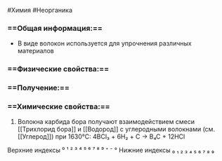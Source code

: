 #Химия #Неорганика 
### ==Общая информация:==
- В виде волокон используется для упрочнения различных материалов
### ==Физические свойства:==
### ==Получение:==
### ==Химические свойства:==
1. Волокна карбида бора получают взаимодействием смеси [[Трихлорид бора]] и [[Водород]] с углеродными волокнами (см. [[Углерод]]) при 1630°С:
                     4BCl₃  + 6H₂ + C → B₄C + 12HCl

Верхние индексы ⁰ ¹ ² ³ ⁴ ⁵ ⁶ ⁷ ⁸ ⁹ ⁺ ⁻ °
Нижние индексы ₀ ₁ ₂ ₃ ₄ ₅ ₆ ₇ ₈ ₉ 